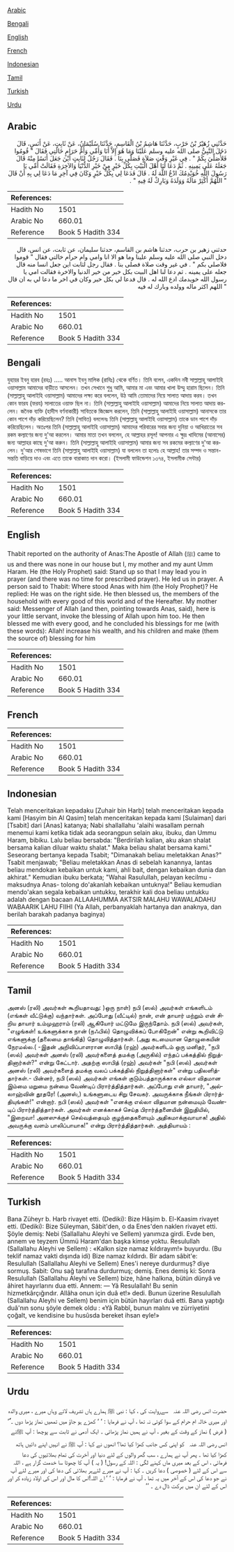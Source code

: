[Arabic](#arabic)

[Bengali](#bengali)

[English](#english)

[French](#french)

[Indonesian](#indonesian)

[Tamil](#tamil)

[Turkish](#turkish)

[Urdu](#urdu)

## Arabic


<div dir="rtl" lang="ar" style={{fontSize:'larger',backgroundColor:'#f8f9fa',padding:20}}>
حَدَّثَنِي زُهَيْرُ بْنُ حَرْبٍ، حَدَّثَنَا هَاشِمُ بْنُ الْقَاسِمِ، حَدَّثَنَا سُلَيْمَانُ، عَنْ ثَابِتٍ، عَنْ أَنَسٍ، قَالَ دَخَلَ النَّبِيُّ صلى الله عليه وسلم عَلَيْنَا وَمَا هُوَ إِلاَّ أَنَا وَأُمِّي وَأُمُّ حَرَامٍ خَالَتِي فَقَالَ ‏"‏ قُومُوا فَلأُصَلِّيَ بِكُمْ ‏"‏ ‏.‏ فِي غَيْرِ وَقْتِ صَلاَةٍ فَصَلَّى بِنَا ‏.‏ فَقَالَ رَجُلٌ لِثَابِتٍ أَيْنَ جَعَلَ أَنَسًا مِنْهُ قَالَ جَعَلَهُ عَلَى يَمِينِهِ ‏.‏ ثُمَّ دَعَا لَنَا أَهْلَ الْبَيْتِ بِكُلِّ خَيْرٍ مِنْ خَيْرِ الدُّنْيَا وَالآخِرَةِ فَقَالَتْ أُمِّي يَا رَسُولَ اللَّهِ خُوَيْدِمُكَ ادْعُ اللَّهَ لَهُ ‏.‏ قَالَ فَدَعَا لِي بِكُلِّ خَيْرٍ وَكَانَ فِي آخِرِ مَا دَعَا لِي بِهِ أَنْ قَالَ ‏"‏ اللَّهُمَّ أَكْثِرْ مَالَهُ وَوَلَدَهُ وَبَارِكْ لَهُ فِيهِ ‏"‏ ‏.‏
</div>
<div style={{backgroundColor:'#f8f9fa',padding:20, marginBottom: 10}}><table> <thead> <tr> <th>References:</th> <th></th> </tr> </thead> <tbody><tr><td>Hadith No</td><td>1501</td></tr><tr><td>Arabic No</td><td>660.01</td></tr><tr><td>Reference</td><td>Book 5 Hadith 334</td></tr></tbody></table></div>


<div dir="rtl" lang="ar" style={{fontSize:'larger',backgroundColor:'#f8f9fa',padding:20}}>
حدثني زهير بن حرب، حدثنا هاشم بن القاسم، حدثنا سليمان، عن ثابت، عن انس، قال دخل النبي صلى الله عليه وسلم علينا وما هو الا انا وامي وام حرام خالتي فقال " قوموا فلاصلي بكم " . في غير وقت صلاة فصلى بنا . فقال رجل لثابت اين جعل انسا منه قال جعله على يمينه . ثم دعا لنا اهل البيت بكل خير من خير الدنيا والاخرة فقالت امي يا رسول الله خويدمك ادع الله له . قال فدعا لي بكل خير وكان في اخر ما دعا لي به ان قال " اللهم اكثر ماله وولده وبارك له فيه
</div>
<div style={{backgroundColor:'#f8f9fa',padding:20, marginBottom: 10}}><table> <thead> <tr> <th>References:</th> <th></th> </tr> </thead> <tbody><tr><td>Hadith No</td><td>1501</td></tr><tr><td>Arabic No</td><td>660.01</td></tr><tr><td>Reference</td><td>Book 5 Hadith 334</td></tr></tbody></table></div>

## Bengali


<div dir="ltr" lang="bn" style={{fontSize:'larger',backgroundColor:'#f8f9fa',padding:20}}>
যুহায়র ইবনু হারব (রহঃ) ..... আনাস ইবনু মালিক (রাযিঃ) থেকে বর্ণিত। তিনি বলেন, একদিন নবী সাল্লাল্লাহু আলাইহি ওয়াসাল্লাম আমাদের বাড়ীতে আসলেন। তখন সেখানে শুধু আমি, আমার মা এবং আমার খালা উম্মু হারাম ছিলেন। তিনি (সাল্লাল্লাহু আলাইহি ওয়াসাল্লাম) আমাদের লক্ষ্য করে বললেন, উঠ আমি তোমাদের নিয়ে সালাত আদায় করব। তখন কোন ফারয (ফরয) সালাতের ওয়াক্ত ছিল না। তিনি (সাল্লাল্লাহু আলাইহি ওয়াসাল্লাম) আমাদের নিয়ে সালাত আদায় করলেন। জনৈক ব্যক্তি (হাদীস বর্ণনাকারী) সাবিতকে জিজ্ঞেস করলেন, তিনি (সাল্লাল্লাহু আলাইহি ওয়াসাল্লাম) আনাসকে তার কোন পাশে দাঁড় করিয়েছিলেন? তিনি (সাবিত) বললেনঃ তিনি (সাল্লাল্লাহু আলাইহি ওয়াসাল্লাম) তাকে ডান পাশে দাঁড় করিয়েছিলেন। অতঃপর তিনি (সাল্লাল্লাহু আলাইহি ওয়াসাল্লাম) আমাদের পরিবারের সবার জন্য দুনিয়া ও আখিরাতের সব রকম কল্যাণের জন্য দু'আ করলেন। আমার মাতা তখন বললেন, হে আল্লাহর রসূল! আপনার এ ক্ষুদ্র খাদিমের (আনাসের) জন্য আল্লাহর কাছে দু'আ করুন। তিনি (সাল্লাল্লাহু আলাইহি ওয়াসাল্লাম) আমার জন্য সব রকমের কল্যাণের দু'আ করলেন। দু'আর শেষভাগে তিনি (সাল্লাল্লাহু আলাইহি ওয়াসাল্লাম) যা বললেন তা হলোঃ হে আল্লাহ! তার সম্পদ ও সন্তান-সন্ততি বাড়িয়ে দাও এবং এতে তাকে বারাকাত দান করো। (ইসলামী ফাউন্ডেশন ১৩৭৪, ইসলামীক সেন্টার)
</div>
<div style={{backgroundColor:'#f8f9fa',padding:20, marginBottom: 10}}><table> <thead> <tr> <th>References:</th> <th></th> </tr> </thead> <tbody><tr><td>Hadith No</td><td>1501</td></tr><tr><td>Arabic No</td><td>660.01</td></tr><tr><td>Reference</td><td>Book 5 Hadith 334</td></tr></tbody></table></div>

## English


<div dir="ltr" lang="en" style={{fontSize:'larger',backgroundColor:'#f8f9fa',padding:20}}>
Thabit reported on the authority of Anas:The Apostle of Allah (ﷺ) came to us and there was none in our house but I, my mother and my aunt Umm Haram. He (the Holy Prophet) said: Stand up so that I may lead you in prayer (and there was no time for prescribed prayer). He led us in prayer. A person said to Thabit: Where stood Anas with him (the Holy Prophet)? He replied: He was on the right side. He then blessed us, the members of the household with every good of this world and of the Hereafter. My mother said: Messenger of Allah (and then, pointing towards Anas, said), here is your little servant, invoke the blessing of Allah upon him too. He then blessed me with every good, and he concluded his blessings for me (with these words): Allah! increase his wealth, and his children and make (them the source of) blessing for him
</div>
<div style={{backgroundColor:'#f8f9fa',padding:20, marginBottom: 10}}><table> <thead> <tr> <th>References:</th> <th></th> </tr> </thead> <tbody><tr><td>Hadith No</td><td>1501</td></tr><tr><td>Arabic No</td><td>660.01</td></tr><tr><td>Reference</td><td>Book 5 Hadith 334</td></tr></tbody></table></div>

## French


<div dir="ltr" lang="fr" style={{fontSize:'larger',backgroundColor:'#f8f9fa',padding:20}}>

</div>
<div style={{backgroundColor:'#f8f9fa',padding:20, marginBottom: 10}}><table> <thead> <tr> <th>References:</th> <th></th> </tr> </thead> <tbody><tr><td>Hadith No</td><td>1501</td></tr><tr><td>Arabic No</td><td>660.01</td></tr><tr><td>Reference</td><td>Book 5 Hadith 334</td></tr></tbody></table></div>

## Indonesian


<div dir="ltr" lang="id" style={{fontSize:'larger',backgroundColor:'#f8f9fa',padding:20}}>
Telah menceritakan kepadaku [Zuhair bin Harb] telah menceritakan kepada kami [Hasyim bin Al Qasim] telah menceritakan kepada kami [Sulaiman] dari [Tsabit] dari [Anas] katanya; Nabi shallallahu 'alaihi wasallam pernah menemui kami ketika tidak ada seorangpun selain aku, ibuku, dan Ummu Haram, bibiku. Lalu beliau bersabda: "Berdirilah kalian, aku akan shalat bersama kalian diluar waktu shalat." Maka beliau shalat bersama kami." Seseorang bertanya kepada Tsabit; "Dimanakah beliau meletakkan Anas?" Tsabit menjawab; "Beliau meletakkan Anas di sebelah kanannya, lantas beliau mendokan kebaikan untuk kami, ahli bait, dengan kebaikan dunia dan akhirat." Kemudian ibuku berkata; "Wahai Rasulullah, pelayan kecilmu -maksudnya Anas- tolong do'akanlah kebaikan untuknya!" Beliau kemudian mendo'akan segala kebaikan untukku, terakhir kali doa beliau untukku adalah dengan bacaan ALLAAHUMMA AKTSIR MALAHU WAWALADAHU WABAARIK LAHU FIIHI (Ya Allah, perbanyaklah hartanya dan anaknya, dan berilah barakah padanya baginya)
</div>
<div style={{backgroundColor:'#f8f9fa',padding:20, marginBottom: 10}}><table> <thead> <tr> <th>References:</th> <th></th> </tr> </thead> <tbody><tr><td>Hadith No</td><td>1501</td></tr><tr><td>Arabic No</td><td>660.01</td></tr><tr><td>Reference</td><td>Book 5 Hadith 334</td></tr></tbody></table></div>

## Tamil


<div dir="ltr" lang="ta" style={{fontSize:'larger',backgroundColor:'#f8f9fa',padding:20}}>
அனஸ் (ரலி) அவர்கள் கூறியதாவது: )ஒரு நாள்) நபி (ஸல்) அவர்கள் எங்களிடம் (எங்கள் வீட்டுக்கு) வந்தார்கள். அப்போது (வீட்டில்) நான், என் தாயார் மற்றும் என் சிறிய தாயார் உம்முஹராம் (ரலி) ஆகியோர் மட்டுமே இருந்தோம். நபி (ஸல்) அவர்கள், "எழுங்கள்! உங்களுக்காக நான் (நஃபில்) தொழுவிக்கப் போகிறேன்" என்று கூறிவிட்டு எங்களுக்கு (தலைமை தாங்கித்) தொழுவித்தார்கள். (அது கடமையான தொழுகையின் நேரமல்ல.( -இதன் அறிவிப்பாளரான ஸாபித் (ரஹ்) அவர்களிடம் ஒரு மனிதர், "நபி (ஸல்) அவர்கள் அனஸ் (ரலி) அவர்களைத் தமக்கு (அருகில்) எந்தப் பக்கத்தில் நிறுத்தினார்கள்?" என்று கேட்டார். அதற்கு ஸாபித் (ரஹ்) அவர்கள் "நபி (ஸல்) அவர்கள் அனஸ் (ரலி) அவர்களைத் தமக்கு வலப் பக்கத்தில் நிறுத்தினார்கள்" என்று பதிலளித்தார்கள்.- பின்னர், நபி (ஸல்) அவர்கள் எங்கள் குடும்பத்தாருக்காக எல்லா விதமான இம்மை மறுமை நன்மை வேண்டிப் பிரார்த்தித்தார்கள். அப்போது என் தாயார், "அல்லாஹ்வின் தூதரே! (அனஸ்,) உங்களுடைய சிறு சேவகர். அவருக்காக நீங்கள் பிரார்த்தியுங்கள்!" என்றார். நபி (ஸல்) அவர்கள் "எனக்கு எல்லா விதமான நன்மையும் வேண்டிப் பிரார்த்தித்தார்கள். அவர்கள் எனக்காகச் செய்த பிரார்த்தனையின் இறுதியில், "இறைவா! அனஸுக்குச் செல்வத்தையும் குழந்தைகளையும் அதிகமாக்குவாயாக! அதில் அவருக்கு வளம் பாலிப்பாயாக!" என்று பிரார்த்தித்தார்கள். அத்தியாயம் :
</div>
<div style={{backgroundColor:'#f8f9fa',padding:20, marginBottom: 10}}><table> <thead> <tr> <th>References:</th> <th></th> </tr> </thead> <tbody><tr><td>Hadith No</td><td>1501</td></tr><tr><td>Arabic No</td><td>660.01</td></tr><tr><td>Reference</td><td>Book 5 Hadith 334</td></tr></tbody></table></div>

## Turkish


<div dir="ltr" lang="tr" style={{fontSize:'larger',backgroundColor:'#f8f9fa',padding:20}}>
Bana Züheyr b. Harb rivayet etti. (Dediki): Bize Hâşim b. El-Kaasim rivayet etti. (Dediki): Bize Süleyman, Sâbit'den, o da Enes'den naklen rivayet etti. Şöyle demiş: Nebi (Sallallahu Aleyhi ve Sellem) yanımıza girdi. Evde ben, annem ve teyzem Ümmü Haram'dan başka kimse yoktu. Resulullah (Sallallahu Aleyhi ve Sellem) : «Kalkın size namaz kıldırayım!» buyurdu. (Bu teklif namaz vakti dışında idi) Bize namaz kıldırdı. Bir adam sâbit'e: Resulullah (Sallallahu Aleyhi ve Sellem) Enes'i nereye durdurmuş? diye sormuş. Sabit: Onu sağ tarafına durdurmuş; demiş. Enes demiş ki: Sonra Resulullah (Sallallahu Aleyhi ve Sellem) bize, hâne halkına, bütün dünyâ ve âhiret hayırlarını dua etti. Annem: — Yâ Resulallah! Bu senin hizmetkârçığındır. Allâha onun için duâ et!» dedi. Bunun üzerine Resulullah (Sallallahu Aleyhi ve Sellem) benim için bütün hayırları duâ etti. Bana yaptığı duâ'nın sonu şöyle demek oldu : «Yâ Rabbî, bunun malını ve zürriyetini çoğalt, ve kendisine bu husûsda bereket ihsan eyle!»
</div>
<div style={{backgroundColor:'#f8f9fa',padding:20, marginBottom: 10}}><table> <thead> <tr> <th>References:</th> <th></th> </tr> </thead> <tbody><tr><td>Hadith No</td><td>1501</td></tr><tr><td>Arabic No</td><td>660.01</td></tr><tr><td>Reference</td><td>Book 5 Hadith 334</td></tr></tbody></table></div>

## Urdu


<div dir="rtl" lang="ur" style={{fontSize:'larger',backgroundColor:'#f8f9fa',padding:20}}>
حضرت انس ‌رضی ‌اللہ ‌عنہ ‌ ‌ سےروایت کی ، کہا : نبی ﷺ ہمارے ہاں تشریف لائے وہاں میرے ، میری والدہ اور میری خالہ ام حرام کے سوا کوئی نہ تھا ، آپ نے فرمایا : ‘ ‘ کھڑے ہو جاؤ میں تمھیں نماز پڑھا دوں ۔ ٗٗٗٗٗٗٗٗٗٗٗٗٗٗٗٗٗٗٗٗٗٗٗٗٗٗٗٗٗٗٗٗٗٗٗٗٗٗٗٗٗٗٗٗٗٗٗٗٗٗٗٗٗٗٗٗٗٗٗٗٗٗٗٗٗٗٗٗٗٗٗٗٗٗٗٗٗٗٗٗٗٗ’ ( فرض ) نماز کے وقت کے بغیر ، آپ نے ہمیں نماز پڑھائی ۔ ایک آدمی نے ثابت سے پوچھا : آپ ﷺنے انس ‌رضی ‌اللہ ‌عنہ ‌ ‌ کو اپنی کس جانب کھڑا کیا تھا؟ انھوں نے کہا : آپ ﷺ نے انہیں اپنے دائیں ہاتھ کھڑا کیا تھا ۔ پھر آپ نے ہمارے ، سب گھر والوں کے لئے دنیا اور آخرت کی تمام بھلائیوں کی دعا فرمائی ، اس کے بعد میری ماں کہنے لگی : اللہ کے رسول! ( یہ ) آپ کا چھوٹا سا خدمت گزار ہے ، اللہ سے اس کے لئے ( خصوصی ) دعا کریں ۔ کہا : آپ نے میرے لئےہر بھلائی کی دعا کی اور میرے لئے آپ نے جو دعا کی اس کے آخر میں یہ تھا ، آپ نے فرمایا : ‘ ‘ اے اللہ!اس کا مال اور اس کی اولاد زیادہ کر اور اس کے لئے ان میں برکت ڈال دے ۔ ’’
</div>
<div style={{backgroundColor:'#f8f9fa',padding:20, marginBottom: 10}}><table> <thead> <tr> <th>References:</th> <th></th> </tr> </thead> <tbody><tr><td>Hadith No</td><td>1501</td></tr><tr><td>Arabic No</td><td>660.01</td></tr><tr><td>Reference</td><td>Book 5 Hadith 334</td></tr></tbody></table></div>